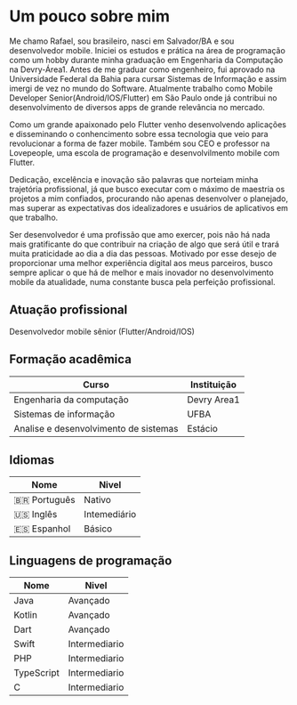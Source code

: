 # Um pouco sobre mim

Me chamo Rafael, sou brasileiro, nasci em Salvador/BA e sou desenvolvedor mobile. Iniciei os estudos e prática na área de programação como um hobby durante minha graduação em Engenharia da Computação na Devry-Área1. Antes de me graduar como engenheiro, fui aprovado na Universidade Federal da Bahia para cursar Sistemas de Informação e assim imergi de vez no mundo do Software. Atualmente trabalho como Mobile Developer Senior(Android/IOS/Flutter) em São Paulo onde já contribui no desenvolvimento de diversos apps de grande relevância no mercado. 

Como um grande apaixonado pelo Flutter venho desenvolvendo aplicações e disseminando o conhencimento sobre essa tecnologia que veio para revolucionar a forma de fazer mobile. Também sou CEO e professor na Lovepeople, uma escola de programação e desenvolvilmento mobile com Flutter.

Dedicação, excelência e inovação são palavras que norteiam minha trajetória profissional, já que busco executar com o máximo de maestria os projetos a mim confiados, procurando não apenas desenvolver o planejado, mas superar as expectativas dos idealizadores e usuários de aplicativos em que trabalho.

Ser desenvolvedor é uma profissão que amo exercer, pois não há nada mais gratificante do que contribuir na criação de algo que será útil e trará muita praticidade ao dia a dia das pessoas. Motivado por esse desejo de proporcionar uma melhor experiência digital aos meus parceiros, busco sempre aplicar o que há de melhor e mais inovador no desenvolvimento mobile da atualidade, numa constante busca pela perfeição profissional.

## Atuação profissional

Desenvolvedor mobile sênior (Flutter/Android/IOS)

## Formação acadêmica

| Curso    | Instituição |
| -------- | ------- |
| Engenharia da computação | Devry Area1     | 
| Sistemas de informação | UFBA     | 
| Analise e desenvolvimento de sistemas | Estácio     | 

## Idiomas

| Nome    | Nivel |
| -------- | ------- |
| 🇧🇷 Português | Nativo     |
| 🇺🇸 Inglês  | Intemediário    |
| 🇪🇸 Espanhol    | Básico    |


## Linguagens de programação

| Nome    | Nivel |
| -------- | ------- |
| Java | Avançado     |
| Kotlin  | Avançado    |
| Dart    | Avançado    |
| Swift    | Intermediario    |
| PHP    | Intermediario    |
| TypeScript    | Intermediario    |
| C    | Intermediario    |
